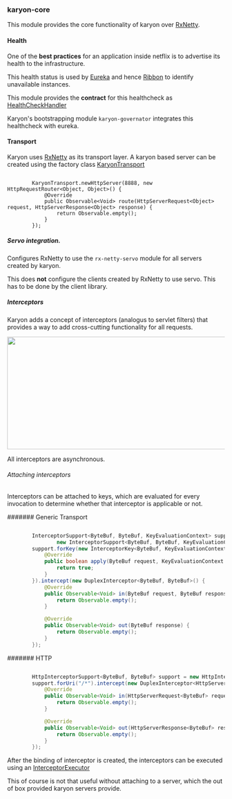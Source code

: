 ### karyon-core

This module provides the core functionality of karyon over [RxNetty](https://github.com/Netflix/RxNetty).

#### Health

One of the __best practices__ for an application inside netflix is to advertise its health to the infrastructure.

This health status is used by [Eureka](https://github.com/Netflix/eureka) and hence [Ribbon](https://github.com/Netflix/ribbon)
 to identify unavailable instances.
 
 This module provides the __contract__ for this healthcheck as [HealthCheckHandler](karyon2-core/src/main/java/netflix/karyon/health/HealthCheckHandler.java)

Karyon's bootstrapping module `karyon-governator` integrates this healthcheck with eureka.

#### Transport

Karyon uses [RxNetty](https://github.com/Netflix/RxNetty) as its transport layer. 
A karyon based server can be created using the factory class [KaryonTransport](src/main/java/netflix/karyon/transport/KaryonTransport.java)

```

        KaryonTransport.newHttpServer(8888, new HttpRequestRouter<Object, Object>() {
            @Override
            public Observable<Void> route(HttpServerRequest<Object> request, HttpServerResponse<Object> response) {
                return Observable.empty();
            }
        });

```

##### Servo integration.

Configures RxNetty to use the `rx-netty-servo` module for all servers created by karyon.

This does __not__ configure the clients created by RxNetty to use servo. This has to be done by the client library.
 
##### Interceptors

Karyon adds a concept of interceptors (analogus to servlet filters) that provides a way to add cross-cutting 
functionality for all requests.

<img src="https://raw.githubusercontent.com/Netflix/karyon/master/images/Interceptors-Flow.jpg" width="860" height="260">

All interceptors are asynchronous.

###### Attaching interceptors

Interceptors can be attached to keys, which are evaluated for every invocation to determine whether that interceptor is 
applicable or not.

####### Generic Transport

```java

        InterceptorSupport<ByteBuf, ByteBuf, KeyEvaluationContext> support =
                new InterceptorSupport<ByteBuf, ByteBuf, KeyEvaluationContext>();
        support.forKey(new InterceptorKey<ByteBuf, KeyEvaluationContext>() {
            @Override
            public boolean apply(ByteBuf request, KeyEvaluationContext context) {
                return true;
            }
        }).intercept(new DuplexInterceptor<ByteBuf, ByteBuf>() {
            @Override
            public Observable<Void> in(ByteBuf request, ByteBuf response) {
                return Observable.empty();
            }

            @Override
            public Observable<Void> out(ByteBuf response) {
                return Observable.empty();
            }
        });

```

####### HTTP

```java

        HttpInterceptorSupport<ByteBuf, ByteBuf> support = new HttpInterceptorSupport<ByteBuf, ByteBuf>();
        support.forUri("/*").intercept(new DuplexInterceptor<HttpServerRequest<ByteBuf>, HttpServerResponse<ByteBuf>>() {
            @Override
            public Observable<Void> in(HttpServerRequest<ByteBuf> request, HttpServerResponse<ByteBuf> response) {
                return Observable.empty();
            }

            @Override
            public Observable<Void> out(HttpServerResponse<ByteBuf> response) {
                return Observable.empty();
            }
        });

```

After the binding of interceptor is created, the interceptors can be executed using an [InterceptorExecutor](src/main/java/netflix/karyon/transport/interceptor/InterceptorExecutor.java)

This of course is not that useful without attaching to a server, which the out of box provided karyon servers provide.

